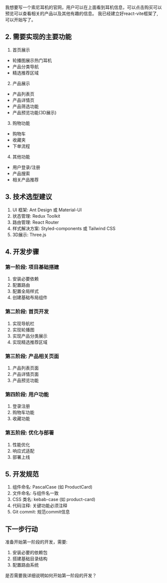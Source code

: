 我想要写一个索尼耳机的官网，用户可以在上面看到耳机信息，可以点击购买可以预览可以查看相关的产品以及其他有趣的信息。
我已经建立好react-vite框架了,可以开始写了。

## 2. 需要实现的主要功能
1. 首页展示
 - 轮播图展示热门耳机
 - 产品分类导航
 - 精选推荐区域

2. 产品展示
 - 产品列表页
 - 产品详情页
 - 产品筛选功能
 - 产品预览功能(3D展示)

3. 购物功能
 - 购物车
 - 收藏夹
 - 下单流程

4. 其他功能
 - 用户登录/注册
 - 产品搜索
 - 相关产品推荐

## 3. 技术选型建议
1. UI 框架: Ant Design 或 Material-UI
2. 状态管理: Redux Toolkit
3. 路由管理: React Router
4. 样式解决方案: Styled-components 或 Tailwind CSS
5. 3D展示: Three.js

## 4. 开发步骤

### 第一阶段: 项目基础搭建
1. 安装必要依赖
2. 配置路由
3. 配置全局样式
4. 创建基础布局组件

### 第二阶段: 首页开发
1. 实现导航栏
2. 实现轮播图
3. 实现产品分类展示
4. 实现精选推荐区域

### 第三阶段: 产品相关页面
1. 产品列表页面
2. 产品详情页面
3. 产品预览功能

### 第四阶段: 用户功能
1. 登录注册
2. 购物车功能
3. 收藏功能

### 第五阶段: 优化与部署
1. 性能优化
2. 响应式适配
3. 部署上线

## 5. 开发规范
1. 组件命名: PascalCase (如 ProductCard)
2. 文件命名: 与组件名一致
3. CSS 类名: kebab-case (如 product-card)
4. 代码注释: 关键功能必须注释
5. Git commit: 规范commit信息

## 下一步行动
准备开始第一阶段的开发，需要:
1. 安装必要的依赖包
2. 搭建基础目录结构
3. 配置路由系统

是否需要我详细说明如何开始第一阶段的开发？